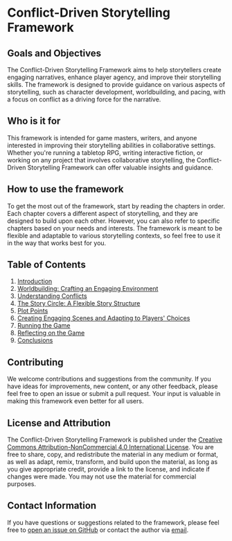 # Conflict-Driven Storytelling Framework

## Goals and Objectives

The Conflict-Driven Storytelling Framework aims to help storytellers create engaging narratives, enhance player agency, and improve their storytelling skills. The framework is designed to provide guidance on various aspects of storytelling, such as character development, worldbuilding, and pacing, with a focus on conflict as a driving force for the narrative.

## Who is it for

This framework is intended for game masters, writers, and anyone interested in improving their storytelling abilities in collaborative settings. Whether you're running a tabletop RPG, writing interactive fiction, or working on any project that involves collaborative storytelling, the Conflict-Driven Storytelling Framework can offer valuable insights and guidance.

## How to use the framework

To get the most out of the framework, start by reading the chapters in order. Each chapter covers a different aspect of storytelling, and they are designed to build upon each other. However, you can also refer to specific chapters based on your needs and interests. The framework is meant to be flexible and adaptable to various storytelling contexts, so feel free to use it in the way that works best for you.

## Table of Contents

1. [Introduction](chapters/1.%20Introduction.md)
2. [Worldbuilding: Crafting an Engaging Environment](chapters/2.%20Worldbuilding.md)
3. [Understanding Conflicts](chapters/3.%20Understanding%20Conflicts.md)
4. [The Story Circle: A Flexible Story Structure](chapters/4.%20The%20Story%20Circle.md)
5. [Plot Points](chapters/5.%20Plot%20Points.md)
6. [Creating Engaging Scenes and Adapting to Players' Choices](chapters/6.%20Creating%20Engaging%20Scenes%20and%20Adapting%20to%20Players'%20Choices.md)
7. [Running the Game](chapters/7.%20Running%20the%20Game.md)
8. [Reflecting on the Game](chapters/8.%20Reflecting%20on%20the%20Game.md)
9. [Conclusions](chapters/9.%20Conclusions.md)

## Contributing

We welcome contributions and suggestions from the community. If you have ideas for improvements, new content, or any other feedback, please feel free to open an issue or submit a pull request. Your input is valuable in making this framework even better for all users.

## License and Attribution

The Conflict-Driven Storytelling Framework is published under the [Creative Commons Attribution-NonCommercial 4.0 International License](https://creativecommons.org/licenses/by-nc/4.0/). You are free to share, copy, and redistribute the material in any medium or format, as well as adapt, remix, transform, and build upon the material, as long as you give appropriate credit, provide a link to the license, and indicate if changes were made. You may not use the material for commercial purposes.

## Contact Information

If you have questions or suggestions related to the framework, please feel free to [open an issue on GitHub](https://github.com/carlonicora/conflict-driven-storytelling-framework/issues) or contact the author via [email](mailto:carlo+github@carlonicora.com).


